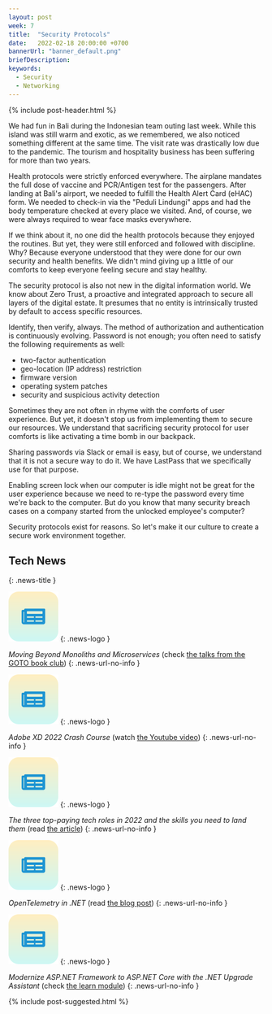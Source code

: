 ```yaml
---
layout: post
week: 7
title:  "Security Protocols"
date:   2022-02-18 20:00:00 +0700
bannerUrl: "banner_default.png"
briefDescription: 
keywords:
  - Security
  - Networking
---
```


{% include post-header.html %}

We had fun in Bali during the Indonesian team outing last week. While this island was still warm and exotic, as we remembered, we also noticed something different at the same time. The visit rate was drastically low due to the pandemic. The tourism and hospitality business has been suffering for more than two years.

Health protocols were strictly enforced everywhere. The airplane mandates the full dose of vaccine and PCR/Antigen test for the passengers. After landing at Bali's airport, we needed to fulfill the Health Alert Card (eHAC) form. We needed to check-in via the "Peduli Lindungi" apps and had the body temperature checked at every place we visited. And, of course, we were always required to wear face masks everywhere.

If we think about it, no one did the health protocols because they enjoyed the routines. But yet, they were still enforced and followed with discipline. Why? Because everyone understood that they were done for our own security and health benefits. We didn't mind giving up a little of our comforts to keep everyone feeling secure and stay healthy.

The security protocol is also not new in the digital information world. We know about Zero Trust, a proactive and integrated approach to secure all layers of the digital estate. It presumes that no entity is intrinsically trusted by default to access specific resources. 

Identify, then verify, always. The method of authorization and authentication is continuously evolving. Password is not enough; you often need to satisfy the following requirements as well:
- two-factor authentication
- geo-location (IP address) restriction
- firmware version
- operating system patches
- security and suspicious activity detection

Sometimes they are not often in rhyme with the comforts of user experience. But yet, it doesn't stop us from implementing them to secure our resources. We understand that sacrificing security protocol for user comforts is like activating a time bomb in our backpack.

Sharing passwords via Slack or email is easy, but of course, we understand that it is not a secure way to do it. We have LastPass that we specifically use for that purpose.

Enabling screen lock when our computer is idle might not be great for the user experience because we need to re-type the password every time we're back to the computer. But do you know that many security breach cases on a company started from the unlocked employee's computer?

Security protocols exist for reasons. So let's make it our culture to create a secure work environment together.

## Tech News
{: .news-title }

![memo](/assets/images/tech-news.svg)
{: .news-logo }

*Moving Beyond Monoliths and Microservices* (check [the talks from the GOTO book club](https://gotopia.tech/bookclub/episodes/moving-beyond-monoliths-microservices))
{: .news-url-no-info }

![memo](/assets/images/tech-news.svg)
{: .news-logo }

*Adobe XD 2022 Crash Course* (watch [the Youtube video](https://youtu.be/oo5EoelQ_DQ))
{: .news-url-no-info }

![memo](/assets/images/tech-news.svg)
{: .news-logo }

*The three top-paying tech roles in 2022 and the skills you need to land them* (read [the article](https://stackoverflow.blog/2022/02/09/the-three-top-paying-tech-roles-in-2022-and-the-skills-you-need-to-land-them/))
{: .news-url-no-info }

![memo](/assets/images/tech-news.svg)
{: .news-logo }

*OpenTelemetry in .NET* (read [the blog post](https://rafaelldi.blog/posts/open-telemetry-in-dotnet/))
{: .news-url-no-info }

![memo](/assets/images/tech-news.svg)
{: .news-logo }

*Modernize ASP.NET Framework to ASP.NET Core with the .NET Upgrade Assistant* (check [the learn module](https://docs.microsoft.com/en-us/learn/modules/modernize-aspnet-framework-to-core/))
{: .news-url-no-info }

{% include post-suggested.html %}
